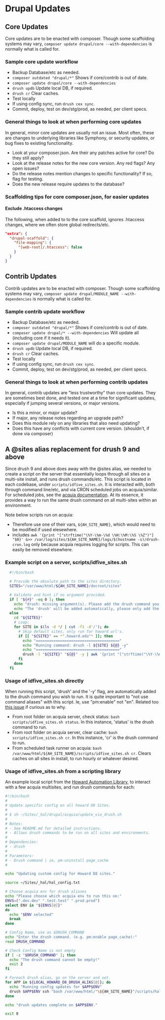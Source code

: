 # Drupal Updates

## Core Updates

Core updates are to be enacted with composer. Though some scaffolding systems may vary, `composer update drupal/core --with-dependencies` is normally what is called for.

### Sample core update workflow

- Backup Database/etc as needed.
- `composer outdated "drupal/*"` Shows if core/contrib is out of date.
- `composer update drupal/core --with-dependencies`
- `drush updb` Update local DB, if required.
- `drush cr` Clear caches.
- Test locally
- If using config sync, run `drush cex sync`.
- Commit, deploy, test on dev/stg/prod, as needed, per client specs.

### General things to look at when performing core updates

In general, minor core updates are usually not an issue. Most often, these are changes to underlying libraries like Symphony, or security updates, or bug fixes to existing functionality.

- Look at your composer.json. Are their any patches active for core? Do they still apply?
- Look at the release notes for the new core version. Any red flags? Any open issues?
- Do the release notes mention changes to specific functionality? If so, flag for testing.
- Does the new release require updates to the database?

### Scaffolding tips for core composer.json, for easier updates

#### Exclude .htaccess changes

The following, when added to to the core scaffold, ignores .htaccess changes, where we often store global redirects/etc.

```json
"extra": {
  "drupal-scaffold": {
    "file-mapping": {
      "[web-root]/.htaccess": false
    }
  }
}
```

## Contrib Updates

Contrib updates are to be enacted with composer. Though some scaffolding systems may vary, `composer update drupal/MODULE_NAME --with-dependencies` is normally what is called for.

### Sample contrib update workflow

- Backup Database/etc as needed.
- `composer outdated "drupal/*"` Shows if core/contrib is out of date.
- `composer update drupal/* --with-dependencies` Will update all (including core if it needs it).
- `composer update drupal/MODULE_NAME` will do a specific module.
- `drush updb` Update local DB, if required.
- `drush cr` Clear caches.
- Test locally
- If using config sync, run `drush cex sync`.
- Commit, deploy, test on dev/stg/prod, as needed, per client specs.

### General things to look at when performing contrib updates

In general, contrib updates are "less trustworthy" than core updates. They are sometimes best done, and tested one at a time for significant updates, especially if jumping several versions, or major versions.

- Is this a minor, or major update?
- If major, any release notes regarding an upgrade path?
- Does this module rely on any libraries that also need updating?
- Does this have any conflicts with current core version. (shouldn't, if done via composer)

## A @sites alias replacement for drush 9 and above

Since drush 9 and above does away with the @sites alias, we needed to create a script on the server that essentially loops through all sites on a multi-site install, and runs drush commands/etc. This script is located in each codebase, under `scripts/idfive_sites.sh`. It is interacted with, both through command line/etc, and via CRON scheduled jobs on acquia/similar. For scheduled jobs, see the [acquia documentation](https://docs.acquia.com/cloud-platform/manage/cron/#cloud-execute-shell-script). At its essence, it provides a way to run the same drush command on all multi-sites within an environment.

Note below scripts run on acquia:

- Therefore use one of their vars, `${AH_SITE_NAME}`, which would need to be modified if used elesewhere.
- includes `awk '{print "["strftime("\%Y-\%m-\%d \%H:\%M:\%S \%Z")"] "$0}' &>> /var/log/sites/${AH_SITE_NAME}/logs/$(hostname -s)/drush-cron.log` only because acquia requires logging for scripts. This can easily be removed elsewhere.

### Example script on a server, scripts/idfive_sites.sh

```sh
  #!/bin/bash

  # Provide the absolute path to the sites directory.
  SITES="/var/www/html/${AH_SITE_NAME}/docroot/sites"

  # Validate and hint if no argument provided.
  if [ "${#}" -eq 0 ]; then
    echo "drush: missing argument(s). Please add the drush command you wish to run on all sites."
    echo "The 'drush' will be added automatically, please only add the actual command desired. EXAMPLE: cex -y"
  else
    cd "${SITES}"
    # Loop:
    for SITE in $(ls -d */ | cut -f1 -d'/'); do
      # Skip default sites, only run for howard url's.
      if [[ "${SITE}" == *".howard.edu"* ]]; then
        echo "======================================"
        echo "Running command: drush -l ${SITE} ${@} -y"
        echo "======================================"
        drush -l "${SITE}" "${@}" -y | awk '{print "["strftime("\%Y-\%m-\%d \%H:\%M:\%S \%Z")"] "$0}' &>> /var/log/sites/${AH_SITE_NAME}/logs/$(hostname -s)/drush-cron.log
      fi
    done
  fi
```

### Usage of idfive_sites.sh directly

When running this script, 'drush' and the '-y' flag, are automatically added to the drush command you wish to run. It is quite important to "not use command aliases" with this script. Ie, use "pm:enable" not "en". Related too [this issue](https://github.com/drush-ops/drush/issues/3025) if curious as to why.

- From root folder on acquia server, check status: `bash scripts/idfive_sites.sh status`. In this instance, 'status' is the drush command to run.
- From root folder on acquia server, clear cache: `bash scripts/idfive_sites.sh cr`. In this instance, 'cr' is the drush command to run.
- From scheduled task runner on acquia: `bash /var/www/html/${AH_SITE_NAME}/scripts/idfive_sites.sh cr`. Clears caches on all sites in install, to run hourly or whatever desired.

### Usage of idfive_sites.sh from a scripting library

An example local script from the [Howard Automation Library](https://github.com/howard-university-web-services/Howard-Automation-Library), to interact with a few acquia multisites, and run drush commands for each:

```sh
#!/bin/bash
#
# Update specific config on all howard D8 Sites.
#
# $ sh ~/Sites/_hal/drupal/acquia/update_via_drush.sh
#
# Notes:
# - See README.md for detailed instructions.
# - Allows drush commands to be run on all sites and environments.
#
# Dependencies:
# - drush
#
# Parameters:
# - Drush command | ie, pm-uninstall page_cache
#

echo "Updating custom config for Howard D8 sites."

source ~/Sites/_hal/hal_config.txt

# Choose acquia env for drush aliases
echo "Please choose which acquia env to run this on:"
ENVS=(".dev.dev" ".test.test" ".prod.prod")
select ENV in "${ENVS[@]}"
do
  echo "$ENV selected"
  break
done

# Config Name, use as $DRUSH_COMMAND
echo "Enter the drush command. (e.g. pm:enable page_cache):"
read DRUSH_COMMAND

# Check Config Name is not empty
if [ -z "$DRUSH_COMMAND" ]; then
  echo "The drush command cannot be empty!"
  exit 2
fi

# Foreach drush alias, go on the server and set.
for APP in ${LOCAL_HOWARD_D8_DRUSH_ALIAS[@]}; do
  echo "Running config updates for $APP$ENV"
  drush $APP$ENV ssh "bash /var/www/html/"\${AH_SITE_NAME}"/scripts/hal_sites.sh $DRUSH_COMMAND"
done

echo "drush updates complete on $APP$ENV."

exit 0
```

